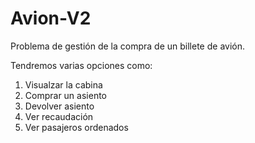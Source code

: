 # Avion-V2
Problema de gestión de la compra de un billete de avión.

Tendremos varias opciones como:
1. Visualzar la cabina
2. Comprar un asiento
3. Devolver asiento
4. Ver recaudación
5. Ver pasajeros ordenados
